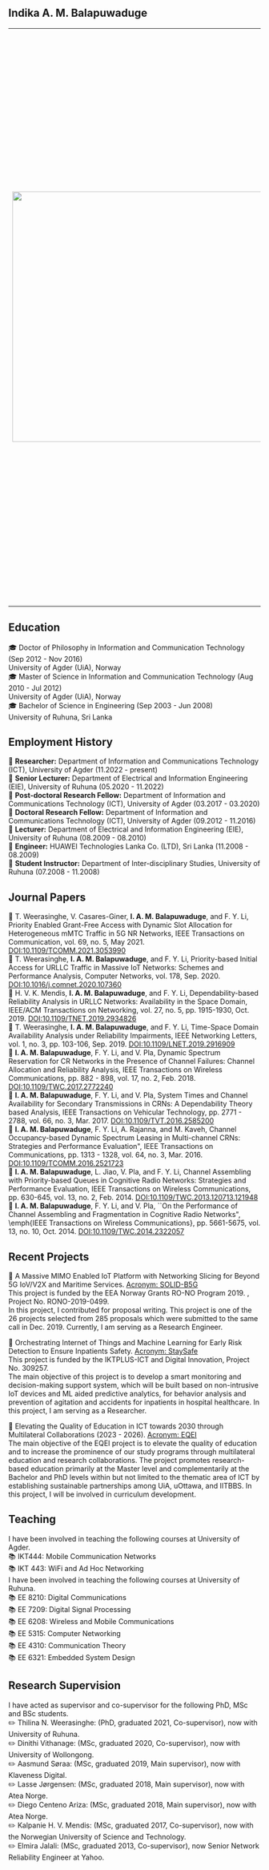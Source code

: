## Indika A. M. Balapuwaduge

<table style="border-collapse: collapse;">
   <tr>
    <td><img src="https://res.cloudinary.com/uiagder/image/upload/v1683398423/indikab_profil" width="500"></td>
    <td>
      <ul>
        I am a Researcher at the Department of Information and Communication Technology (ICT) in University of Agder (UiA), Norway. I hold Msc and PhD degrees in Information and Communication Technology from the UiA. I received the 2012 Best Master's Thesis Award from the Faculty of Engineering and Science, UiA. <br/>         
         My research is focused in the following areas:<br/>
         ✍️ Dynamic spectrum sharing in wireless networks<br/>
         ✍️ Machine learning-Based intelligent wireless communication<br/>
         ✍️ Energy-efficient wireless communication<br/>
         ✍️ Analysis of reliability and resilience for wireless networks<br/> 
         ✍️ Stochastic Process Modeling<br/>
      </ul>
    </td>
  </tr>
</table>

## Education
🎓 Doctor of Philosophy in Information and Communication Technology (Sep 2012 - Nov 2016)<br/>
University of Agder (UiA), Norway<br/>
🎓 Master of Science in Information and Communication Technology (Aug 2010 - Jul 2012)<br/>
University of Agder (UiA), Norway<br/>
🎓 Bachelor of Science in Engineering (Sep 2003 - Jun 2008)<br/>
University of Ruhuna, Sri Lanka<br/>

## Employment History
💼 <b>Researcher:</b> Department of Information and Communications Technology (ICT), University of Agder (11.2022 - present)<br/>
💼 <b>Senior Lecturer:</b> Department of Electrical and Information Engineering (EIE), University of Ruhuna (05.2020 - 11.2022) <br/>
💼 <b>Post-doctoral Research Fellow:</b> Department of Information and Communications Technology (ICT), University of Agder (03.2017 - 03.2020)<br/>
💼 <b>Doctoral Research Fellow:</b> Department of Information and Communications Technology (ICT), University of Agder (09.2012 - 11.2016)<br/>
💼 <b>Lecturer:</b> Department of Electrical and Information Engineering (EIE), University of Ruhuna (08.2009 - 08.2010)<br/>
💼 <b>Engineer:</b> 	HUAWEI Technologies Lanka Co. (LTD), Sri Lanka (11.2008 - 08.2009)<br/>
💼 <b>Student Instructor:</b> Department of Inter-disciplinary Studies, University of Ruhuna (07.2008 - 11.2008) <br/>

## Journal Papers
📝 T. Weerasinghe, V. Casares-Giner, <b>I. A. M. Balapuwaduge</b>, and F. Y. Li, Priority Enabled Grant-Free Access with Dynamic Slot Allocation for Heterogeneous mMTC Traffic in 5G NR Networks, IEEE Transactions on Communication, vol. 69, no. 5, May 2021. <a href="https://ieeexplore.ieee.org/document/9335255">DOI:10.1109/TCOMM.2021.3053990</a><br/>
📝 T. Weerasinghe, <b>I. A. M. Balapuwaduge</b>, and F. Y. Li, Priority-based Initial Access for URLLC Traffic in Massive IoT Networks: Schemes and Performance Analysis, Computer Networks, vol. 178, Sep. 2020. <a href="https://doi.org/10.1016/j.comnet.2020.107360">DOI:10.1016/j.comnet.2020.107360</a><br/>
📝 H. V. K. Mendis, <b>I. A. M. Balapuwaduge</b>, and F. Y. Li, Dependability-based Reliability Analysis in URLLC Networks: Availability in the Space Domain, IEEE/ACM Transactions on Networking, vol. 27, no. 5, pp. 1915-1930, Oct. 2019. <a href="https://ieeexplore.ieee.org/document/8836118">DOI:10.1109/TNET.2019.2934826</a><br/>
📝 T. Weerasinghe, <b>I. A. M. Balapuwaduge</b>, and F. Y. Li, Time-Space Domain Availability Analysis under Reliability Impairments, IEEE Networking Letters, vol. 1, no. 3, pp. 103-106, Sep. 2019. <a href="https://ieeexplore.ieee.org/document/8715374">DOI:10.1109/LNET.2019.2916909</a><br/>
📝 <b>I. A. M. Balapuwaduge</b>, F. Y. Li, and V. Pla, Dynamic Spectrum Reservation for CR Networks in the Presence of Channel Failures: Channel Allocation and Reliability Analysis, IEEE Transactions on Wireless Communications, pp. 882 - 898, vol. 17, no. 2, Feb. 2018. <a href="http://ieeexplore.ieee.org/document/8107521">DOI:10.1109/TWC.2017.2772240</a><br/> 
📝 <b>I. A. M. Balapuwaduge</b>, F. Y. Li, and V. Pla, System Times and Channel Availability for Secondary Transmissions in CRNs: A Dependability Theory based Analysis, IEEE Transactions on Vehicular Technology, pp. 2771 - 2788, vol. 66, no. 3, Mar. 2017. <a href="http://ieeexplore.ieee.org/xpl/articleDetails.jsp?arnumber=7500036">DOI:10.1109/TVT.2016.2585200</a><br/> 
📝 <b>I. A. M. Balapuwaduge</b>, F. Y. Li, A. Rajanna, and M. Kaveh, Channel Occupancy-based Dynamic Spectrum Leasing in Multi-channel CRNs: Strategies and Performance Evaluation", IEEE Transactions on Communications, pp. 1313 - 1328, vol. 64, no. 3, Mar. 2016. <a href="http://ieeexplore.ieee.org/xpl/articleDetails.jsp?arnumber=7393551">DOI:10.1109/TCOMM.2016.2521723</a><br/> 
📝 <b>I. A. M. Balapuwaduge</b>, L. Jiao, V. Pla, and F. Y. Li, Channel Assembling with Priority-based Queues in Cognitive Radio Networks: Strategies and Performance Evaluation, IEEE Transactions on Wireless Communications, pp. 630-645, vol. 13, no. 2, Feb. 2014. <a href="http://ieeexplore.ieee.org/xpl/articleDetails.jsp?arnumber=6684549">DOI:10.1109/TWC.2013.120713.121948</a><br/> 
📝 <b>I. A. M. Balapuwaduge</b>, F. Y. Li, and V. Pla, ``On the Performance of Channel Assembling and Fragmentation in Cognitive Radio Networks", \emph{IEEE Transactions on Wireless Communications}, pp. 5661-5675, vol. 13, no. 10, Oct. 2014. <a href="http://ieeexplore.ieee.org/xpl/articleDetails.jsp?arnumber=6810832">DOI:10.1109/TWC.2014.2322057</a><br/> 
   
## Recent Projects
📝 A Massive MIMO Enabled IoT Platform with Networking Slicing for Beyond 5G IoV/V2X and Maritime Services. [Acronym: SOLID-B5G](https://solid-b5g.upb.ro/)<br>
This project is funded by the EEA Norway Grants RO-NO Program 2019. , Project No. RONO-2019-0499.<br>
In this project, I contributed for proposal writing. This project is one of the 26 projects selected from 285 proposals which were submitted to the same call in Dec. 2019. Currently, I am serving as a Research Engineer.

📝 Orchestrating Internet of Things and Machine Learning for Early Risk Detection to Ensure Inpatients Safety. [Acronym: StaySafe](https://prosjektbanken.forskningsradet.no/project/FORISS/309257)<br>
This project is funded by the IKTPLUS-ICT and Digital Innovation, Project No. 309257.<br>
The main objective of this project is to develop a smart monitoring and decision-making support system, which will be built based on non-intrusive IoT devices and ML aided predictive analytics, for behavior analysis and prevention of agitation and accidents for inpatients in hospital healthcare. In this project, I am serving as a Researcher.

 📝 Elevating the Quality of Education in ICT towards 2030 through Multilateral Collaborations (2023 - 2026). [Acronym: EQEI](https://www.uia.no/en/research/research-projects/elevating-the-quality-of-education-in-ict-towards-2030-through-multilateral-collaborations-eqei)<br>
The main objective of the EQEI project is to elevate the quality of education and to increase the prominence of our study programs through multilateral education and research collaborations. The project promotes research-based education primarily at the Master level and complementarily at the Bachelor and PhD levels within but not limited to the thematic area of ICT by establishing sustainable partnerships among UiA, uOttawa, and IITBBS. In this project, I will be involved in curriculum development.
  
## Teaching
I have been involved in teaching the following courses at University of Agder.<br>
📚 IKT444: Mobile Communication Networks<br>
📚 IKT 443: WiFi and Ad Hoc Networking<br>
I have been involved in teaching the following courses at University of Ruhuna.<br>
📚 EE 8210: Digital Communications<br>
📚 EE 7209: Digital Signal Processing<br>
📚 EE 6208: Wireless and Mobile Communications<br>
📚 EE 5315: Computer Networking<br>
📚 EE 4310: Communication Theory<br>
📚 EE 6321: Embedded System Design<br>

## Research Supervision
I have acted as supervisor and co-supervisor for the following PhD, MSc and BSc students.<br>
✏️ Thilina N. Weerasinghe: (PhD, graduated 2021, Co-supervisor), now with University of Ruhuna.<br>
✏️ Dinithi Vithanage: (MSc, graduated 2020, Co-supervisor), now with University of Wollongong.<br>
✏️ Aasmund Søraa: (MSc, graduated 2019, Main supervisor), now with Klaveness Digital.<br>
✏️ Lasse Jørgensen: (MSc, graduated 2018, Main supervisor), now with Atea Norge.<br>
✏️ Diego Centeno Ariza: (MSc, graduated 2018, Main supervisor), now with Atea Norge.<br>
✏️ Kalpanie H. V. Mendis: (MSc, graduated 2017, Co-supervisor), now with the Norwegian University of Science and Technology.<br>
✏️ Elmira Jalali: (MSc, graduated 2013, Co-supervisor), now Senior Network Reliability Engineer at Yahoo.<br>


